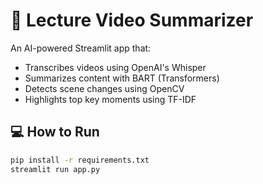 # 🎥 Lecture Video Summarizer

An AI-powered Streamlit app that:
- Transcribes videos using OpenAI's Whisper
- Summarizes content with BART (Transformers)
- Detects scene changes using OpenCV
- Highlights top key moments using TF-IDF

## 💻 How to Run
```bash
pip install -r requirements.txt
streamlit run app.py
